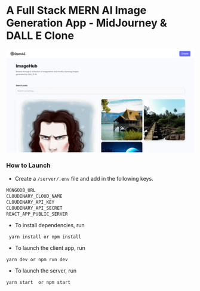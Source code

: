 # A Full Stack MERN AI Image Generation App - MidJourney & DALL E Clone

![ImageHub](./ImageHub.png)

### How to Launch

-   Create a `/server/.env` file and add in the following keys.

```
MONGODB_URL
CLOUDINARY_CLOUD_NAME
CLOUDINARY_API_KEY
CLOUDINARY_API_SECRET
REACT_APP_PUBLIC_SERVER
```

-   To install dependencies, run

```
 yarn install or npm install
```

-   To launch the client app, run

```
yarn dev or npm run dev
```

-   To launch the server, run

```
yarn start  or npm start
```
